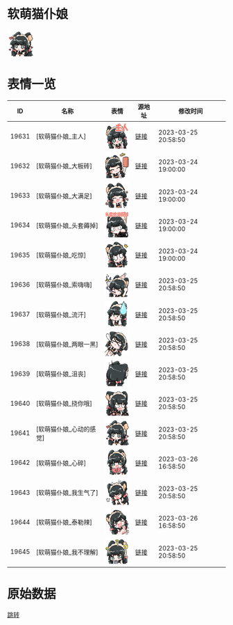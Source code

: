 # 软萌猫仆娘

<img src="./cover.png" height="60" alt="cover" />

# 表情一览

|ID|名称|表情|源地址|修改时间|
|----|----|----|----|----|
|19631|[软萌猫仆娘_主人]|<img src="./pic/019631_%5B软萌猫仆娘_主人%5D.png" height="60" alt="主人"/>|[链接](https://i0.hdslb.com/bfs/garb/0ee9bb3df449089e6c478767fbfc98fa78a868d8.png)|2023-03-25 20:58:50|
|19632|[软萌猫仆娘_大板砖]|<img src="./pic/019632_%5B软萌猫仆娘_大板砖%5D.png" height="60" alt="大板砖"/>|[链接](https://i0.hdslb.com/bfs/garb/f93cebf3a79a94b0546eaeb8da46b5cf33babf62.png)|2023-03-24 19:00:00|
|19633|[软萌猫仆娘_大满足]|<img src="./pic/019633_%5B软萌猫仆娘_大满足%5D.png" height="60" alt="大满足"/>|[链接](https://i0.hdslb.com/bfs/garb/793a7b3bb46cb76b5ca25995a55d9ea0a853f56d.png)|2023-03-24 19:00:00|
|19634|[软萌猫仆娘_头套薅掉]|<img src="./pic/019634_%5B软萌猫仆娘_头套薅掉%5D.png" height="60" alt="头套薅掉"/>|[链接](https://i0.hdslb.com/bfs/garb/5986226e176a977fb3d6c22bbcdcb1ab923bf8fd.png)|2023-03-24 19:00:00|
|19635|[软萌猫仆娘_吃惊]|<img src="./pic/019635_%5B软萌猫仆娘_吃惊%5D.png" height="60" alt="吃惊"/>|[链接](https://i0.hdslb.com/bfs/garb/dbeb321477349df9bd5b962646915e43f2f29fa1.png)|2023-03-24 19:00:00|
|19636|[软萌猫仆娘_索嗨嗨]|<img src="./pic/019636_%5B软萌猫仆娘_索嗨嗨%5D.png" height="60" alt="索嗨嗨"/>|[链接](https://i0.hdslb.com/bfs/garb/da838d658d49f09f668ceda0bef562931f1e377c.png)|2023-03-25 20:58:50|
|19637|[软萌猫仆娘_流汗]|<img src="./pic/019637_%5B软萌猫仆娘_流汗%5D.png" height="60" alt="流汗"/>|[链接](https://i0.hdslb.com/bfs/garb/243246f56fdde46e920ce4b4119238e4500beaf9.png)|2023-03-25 20:58:50|
|19638|[软萌猫仆娘_两眼一黑]|<img src="./pic/019638_%5B软萌猫仆娘_两眼一黑%5D.png" height="60" alt="两眼一黑"/>|[链接](https://i0.hdslb.com/bfs/garb/636251de9a716e10dfbccfc8e004f4c38e586056.png)|2023-03-25 20:58:50|
|19639|[软萌猫仆娘_沮丧]|<img src="./pic/019639_%5B软萌猫仆娘_沮丧%5D.png" height="60" alt="沮丧"/>|[链接](https://i0.hdslb.com/bfs/garb/c09d42480a04853c92ce784510c97332e7dd7f2e.png)|2023-03-25 20:58:50|
|19640|[软萌猫仆娘_挠你哦]|<img src="./pic/019640_%5B软萌猫仆娘_挠你哦%5D.png" height="60" alt="挠你哦"/>|[链接](https://i0.hdslb.com/bfs/garb/9039ecfe13616a1d1e152e2b4273cecafb02f9c6.png)|2023-03-25 20:58:50|
|19641|[软萌猫仆娘_心动的感觉]|<img src="./pic/019641_%5B软萌猫仆娘_心动的感觉%5D.png" height="60" alt="心动的感觉"/>|[链接](https://i0.hdslb.com/bfs/garb/28ac2c777dcbf00690ef49b7ccbaed7276b5cc00.png)|2023-03-25 20:58:50|
|19642|[软萌猫仆娘_心碎]|<img src="./pic/019642_%5B软萌猫仆娘_心碎%5D.png" height="60" alt="心碎"/>|[链接](https://i0.hdslb.com/bfs/garb/74f45ea73a8dd22c2f8a8c40aa27c225abd73687.png)|2023-03-26 16:58:50|
|19643|[软萌猫仆娘_我生气了]|<img src="./pic/019643_%5B软萌猫仆娘_我生气了%5D.png" height="60" alt="我生气了"/>|[链接](https://i0.hdslb.com/bfs/garb/1b03ab1be260473ad24769ad5d5fb1ef613630a4.png)|2023-03-25 20:58:50|
|19644|[软萌猫仆娘_泰勒辣]|<img src="./pic/019644_%5B软萌猫仆娘_泰勒辣%5D.png" height="60" alt="泰勒辣"/>|[链接](https://i0.hdslb.com/bfs/garb/4eaf6804e10ba11cfbcf05a86dda3a97628db35b.png)|2023-03-26 16:58:50|
|19645|[软萌猫仆娘_我不理解]|<img src="./pic/019645_%5B软萌猫仆娘_我不理解%5D.png" height="60" alt="我不理解"/>|[链接](https://i0.hdslb.com/bfs/garb/5b512d87c15c1d7f3202020eb4d1a926eddf863f.png)|2023-03-25 20:58:50|

# 原始数据

[跳转](./raw.json)

